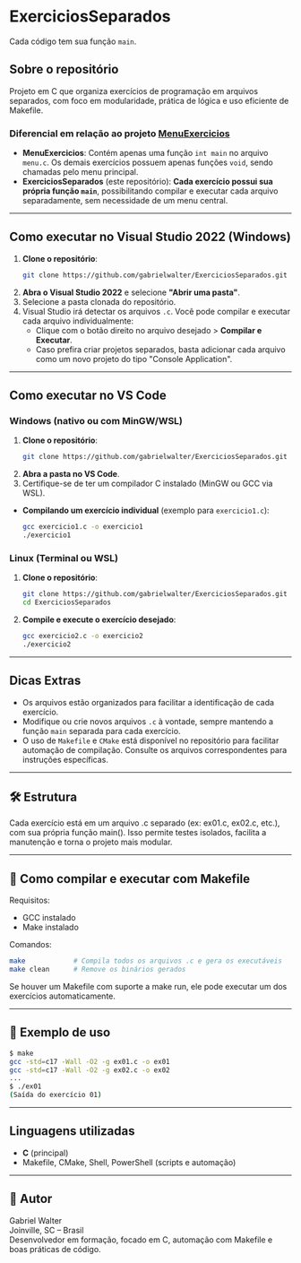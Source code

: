 # ExerciciosSeparados

Cada código tem sua função `main`.

## Sobre o repositório

Projeto em C que organiza exercícios de programação em arquivos separados, com foco em modularidade, prática de lógica e uso eficiente de Makefile.

### Diferencial em relação ao projeto [MenuExercicios](https://github.com/gabrielwalter/MenuExercicios)

- **MenuExercicios**: Contém apenas uma função `int main` no arquivo `menu.c`. Os demais exercícios possuem apenas funções `void`, sendo chamadas pelo menu principal.
- **ExerciciosSeparados** (este repositório): **Cada exercício possui sua própria função `main`**, possibilitando compilar e executar cada arquivo separadamente, sem necessidade de um menu central.

---

## Como executar no **Visual Studio 2022** (Windows)

1. **Clone o repositório**:
   ```sh
   git clone https://github.com/gabrielwalter/ExerciciosSeparados.git
   ```
2. **Abra o Visual Studio 2022** e selecione **"Abrir uma pasta"**.
3. Selecione a pasta clonada do repositório.
4. Visual Studio irá detectar os arquivos `.c`. Você pode compilar e executar cada arquivo individualmente:
   - Clique com o botão direito no arquivo desejado > **Compilar e Executar**.
   - Caso prefira criar projetos separados, basta adicionar cada arquivo como um novo projeto do tipo "Console Application".

---

## Como executar no **VS Code**

### **Windows (nativo ou com MinGW/WSL)**

1. **Clone o repositório**:
   ```sh
   git clone https://github.com/gabrielwalter/ExerciciosSeparados.git
   ```
2. **Abra a pasta no VS Code**.
3. Certifique-se de ter um compilador C instalado (MinGW ou GCC via WSL).

- **Compilando um exercício individual** (exemplo para `exercicio1.c`):
  ```sh
  gcc exercicio1.c -o exercicio1
  ./exercicio1
  ```

### **Linux (Terminal ou WSL)**

1. **Clone o repositório**:
   ```sh
   git clone https://github.com/gabrielwalter/ExerciciosSeparados.git
   cd ExerciciosSeparados
   ```
2. **Compile e execute o exercício desejado**:
   ```sh
   gcc exercicio2.c -o exercicio2
   ./exercicio2
   ```

---

## Dicas Extras

- Os arquivos estão organizados para facilitar a identificação de cada exercício.
- Modifique ou crie novos arquivos `.c` à vontade, sempre mantendo a função `main` separada para cada exercício.
- O uso de `Makefile` e `CMake` está disponível no repositório para facilitar automação de compilação. Consulte os arquivos correspondentes para instruções específicas.

---

## 🛠️ Estrutura

Cada exercício está em um arquivo .c separado (ex: ex01.c, ex02.c, etc.), com sua própria função main(). Isso permite testes isolados, facilita a manutenção e torna o projeto mais modular.

---

## 🚀 Como compilar e executar com Makefile

Requisitos:
- GCC instalado
- Make instalado

Comandos:
```sh
make            # Compila todos os arquivos .c e gera os executáveis
make clean      # Remove os binários gerados
```

Se houver um Makefile com suporte a make run, ele pode executar um dos exercícios automaticamente.

---

## 📂 Exemplo de uso

```sh
$ make
gcc -std=c17 -Wall -O2 -g ex01.c -o ex01
gcc -std=c17 -Wall -O2 -g ex02.c -o ex02
...
$ ./ex01
(Saída do exercício 01)
```

---

## Linguagens utilizadas

- **C** (principal)
- Makefile, CMake, Shell, PowerShell (scripts e automação)

---

## 📌 Autor

Gabriel Walter  
Joinville, SC – Brasil  
Desenvolvedor em formação, focado em C, automação com Makefile e boas práticas de código.